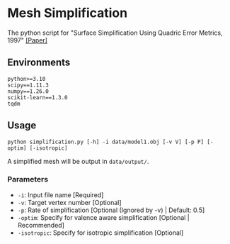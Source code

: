 # Mesh Simplification

The python script for "Surface Simplification Using Quadric Error Metrics, 1997" [[Paper]](http://www.cs.cmu.edu/~garland/Papers/quadrics.pdf)



## Environments
```
python>=3.10
scipy==1.11.3
numpy==1.26.0
scikit-learn==1.3.0
tqdm
```

## Usage

```
python simplification.py [-h] -i data/model1.obj [-v V] [-p P] [-optim] [-isotropic]
```
A simplified mesh will be output in `data/output/`.

### Parameters
- `-i`: Input file name [Required]
- `-v`: Target vertex number [Optional]
- `-p`: Rate of simplification [Optional (Ignored by -v) | Default: 0.5]
- `-optim`: Specify for valence aware simplification [Optional | Recommended]
- `-isotropic`: Specify for isotropic simplification [Optional]

